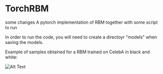 # TorchRBM

some changes
A pytorch implementation of RBM together with some script to run


In order to run the code, you will need to create a directoyr "models" when saving the models.

Example of samples obtained for a RBM trained on CelebA in black and white:

![Alt Text](https://raw.githubusercontent.com/AurelienDecelle/TorchRBM/main/FacesBW.gif)
